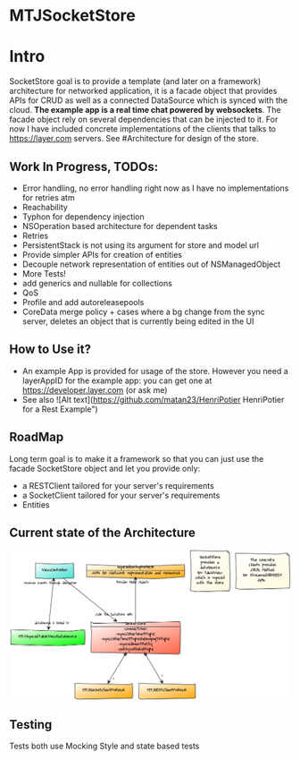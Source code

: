 # MTJSocketStore

# Intro
SocketStore goal is to provide a template (and later on a  framework) architecture for networked application, it is a facade object that provides APIs for CRUD as well as a connected DataSource which is synced with the cloud. **The example app is a real time chat powered by websockets**.
The facade object rely on several dependencies that can be injected to it. For now I have included concrete implementations of the clients that talks to https://layer.com servers. See #Architecture for design of the store.

## Work In Progress, TODOs:
- Error handling, no error handling right now as I have no implementations for retries atm
- Reachability
- Typhon for dependency injection
- NSOperation based architecture for dependent tasks
- Retries
- PersistentStack is not using its argument for store and model url
- Provide simpler APIs for creation of entities
- Decouple network representation of entities out of NSManagedObject
- More Tests!
- add generics and nullable for collections
- QoS
- Profile and add autoreleasepools
- CoreData merge policy + cases where a bg change from the sync server, deletes an object that is currently being edited in the UI

## How to Use it?
- An example App is provided for usage of the store. However you need a layerAppID for the example app: you can get one at https://developer.layer.com (or ask me)
- See also ![Alt text](https://github.com/matan23/HenriPotier HenriPotier for a Rest Example")

## RoadMap
Long term goal is to make it a framework so that you can just use the facade SocketStore object and let you provide only:
- a RESTClient tailored for your server's requirements
- a SocketClient tailored for your server's requirements
- Entities

## Current state of the Architecture
![Alt text](/wiki/SocketStoreArchitecture.png?raw=true "SocketStoreArchitecture")

## Testing
Tests both use Mocking Style and state based tests
